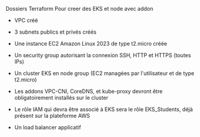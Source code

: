 Dossiers Terraform Pour creer des EKS et node avec addon 

- VPC créé

- 3 subnets publics et privés créés

- Une instance EC2 Amazon Linux 2023 de type t2.micro créée

- Un security group autorisant la connexion SSH, HTTP et HTTPS (toutes IPs)

- Un cluster EKS en node group (EC2 managées par l'utilisateur et de type t2.micro)

- Les addons VPC-CNI, CoreDNS, et kube-proxy devront être obligatoirement installés sur le cluster

- Le rôle IAM qui devra être associé à EKS sera le rôle EKS_Students, déjà présent sur la plateforme 
AWS 

- Un load balancer applicatif
